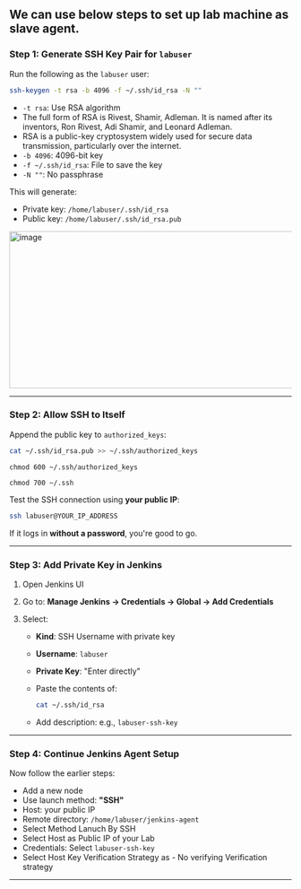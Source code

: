 ## We can use below steps to set up lab machine as slave agent. 
### Step 1: Generate SSH Key Pair for `labuser`

Run the following as the `labuser` user:

```bash
ssh-keygen -t rsa -b 4096 -f ~/.ssh/id_rsa -N ""
```

* `-t rsa`: Use RSA algorithm
* The full form of RSA is Rivest, Shamir, Adleman. It is named after its inventors, Ron Rivest, Adi Shamir, and Leonard Adleman.
* RSA is a public-key cryptosystem widely used for secure data transmission, particularly over the internet. 
* `-b 4096`: 4096-bit key
* `-f ~/.ssh/id_rsa`: File to save the key
* `-N ""`: No passphrase

This will generate:

* Private key: `/home/labuser/.ssh/id_rsa`
* Public key: `/home/labuser/.ssh/id_rsa.pub`

<img width="730" height="280" alt="image" src="https://github.com/user-attachments/assets/580fc7ce-a5fb-4c70-96cd-7f241bad39f8" />


---

### Step 2: Allow SSH to Itself

Append the public key to `authorized_keys`:

```bash
cat ~/.ssh/id_rsa.pub >> ~/.ssh/authorized_keys
```
```
chmod 600 ~/.ssh/authorized_keys
```
```
chmod 700 ~/.ssh
```

Test the SSH connection using **your public IP**:

```bash
ssh labuser@YOUR_IP_ADDRESS
```

If it logs in **without a password**, you're good to go.

---

### Step 3: Add Private Key in Jenkins

1. Open Jenkins UI
2. Go to: **Manage Jenkins → Credentials → Global → Add Credentials**
3. Select:

   * **Kind**: SSH Username with private key

   * **Username**: `labuser`

   * **Private Key**: "Enter directly"

   * Paste the contents of:

     ```bash
     cat ~/.ssh/id_rsa
     ```

   * Add description: e.g., `labuser-ssh-key`

---

### Step 4: Continue Jenkins Agent Setup

Now follow the earlier steps:

* Add a new node
* Use launch method: **"SSH"**
* Host: your public IP
* Remote directory: `/home/labuser/jenkins-agent`
* Select Method Lanuch By SSH
* Select Host as Public IP of your Lab
* Credentials: Select `labuser-ssh-key`
* Select Host Key Verification Strategy as  - No verifying Verification strategy


---

